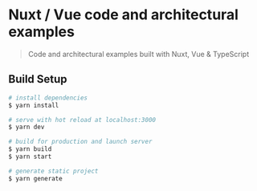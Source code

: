 # Nuxt / Vue code and architectural examples

> Code and architectural examples built with Nuxt, Vue & TypeScript

## Build Setup

```bash
# install dependencies
$ yarn install

# serve with hot reload at localhost:3000
$ yarn dev

# build for production and launch server
$ yarn build
$ yarn start

# generate static project
$ yarn generate
```
